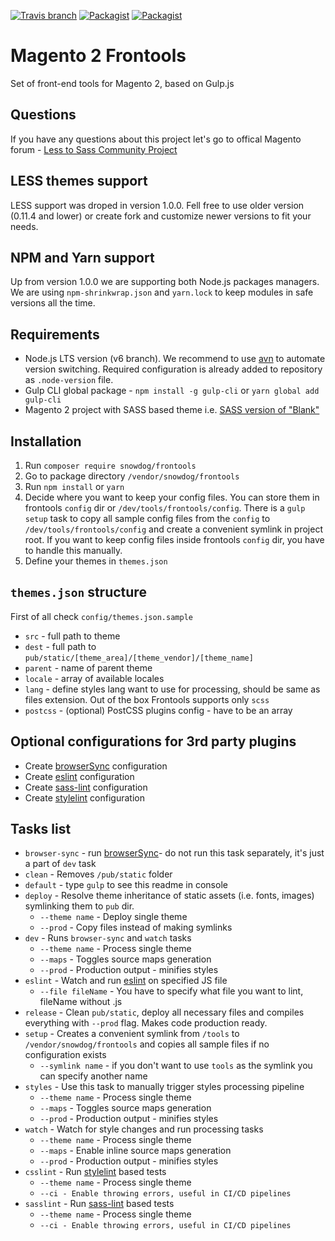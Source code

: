 [![Travis branch](https://img.shields.io/travis/SnowdogApps/magento2-frontools/master.svg?maxAge=2592000)](https://travis-ci.org/SnowdogApps/magento2-frontools) [![Packagist](https://img.shields.io/packagist/v/snowdog/frontools.svg?maxAge=2592000)](https://packagist.org/packages/snowdog/frontools) [![Packagist](https://img.shields.io/packagist/dt/snowdog/frontools.svg?maxAge=2592000)](https://packagist.org/packages/snowdog/frontools)

# Magento 2 Frontools
Set of front-end tools for Magento 2, based on Gulp.js

## Questions
If you have any questions about this project let's go to offical Magento forum - [Less to Sass Community Project](https://community.magento.com/t5/Less-to-Sass-Community-Project/bd-p/less-to-sass)

## LESS themes support
LESS support was droped in version 1.0.0. Fell free to use older version (0.11.4 and lower) or create fork and customize newer versions to fit your needs.

## NPM and Yarn support
Up from version 1.0.0 we are supporting both Node.js packages managers. We are using `npm-shrinkwrap.json` and `yarn.lock` to keep modules in safe versions all the time.

## Requirements
* Node.js LTS version (v6 branch). We recommend to use [avn](https://github.com/wbyoung/avn) to automate version switching. Required configuration is already added to repository as `.node-version` file.
* Gulp CLI global package - `npm install -g gulp-cli` or `yarn global add gulp-cli`
* Magento 2 project with SASS based theme i.e. [SASS version of "Blank"](https://github.com/SnowdogApps/magento2-theme-blank-sass)

## Installation
1. Run `composer require snowdog/frontools`
2. Go to package directory `/vendor/snowdog/frontools`
3. Run `npm install` or `yarn`
4. Decide where you want to keep your config files.
You can store them in frontools `config` dir or `/dev/tools/frontools/config`.
There is a `gulp setup` task to copy all sample config files from the `config` to `/dev/tools/frontools/config` and create a convenient symlink in project root.
If you want to keep config files inside frontools `config` dir, you have to handle this manually.
5. Define your themes in `themes.json`

## `themes.json` structure
First of all check `config/themes.json.sample`
- `src` - full path to theme
- `dest` - full path to `pub/static/[theme_area]/[theme_vendor]/[theme_name]`
- `parent` - name of parent theme
- `locale` - array of available locales
- `lang` - define styles lang want to use for processing, should be same as files extension. Out of the box Frontools supports only `scss`
- `postcss` - (optional) PostCSS plugins config - have to be an array

## Optional configurations for 3rd party plugins
* Create [browserSync](https://www.browsersync.io/) configuration
* Create [eslint](https://github.com/adametry/gulp-eslint) configuration
* Create [sass-lint](https://github.com/sasstools/sass-lint) configuration
* Create [stylelint](https://github.com/stylelint/stylelint) configuration

## Tasks list
* `browser-sync` - run [browserSync](https://www.browsersync.io/)- do not run this task separately, it's just a part of `dev` task
* `clean` - Removes `/pub/static` folder
* `default` - type `gulp` to see this readme in console
* `deploy` - Resolve theme inheritance of static assets (i.e. fonts, images) symlinking them to `pub` dir.
  * `--theme name` - Deploy single theme
  * `--prod` - Copy files instead of making symlinks
* `dev` - Runs `browser-sync` and `watch` tasks
  * `--theme name` - Process single theme
  * `--maps` - Toggles source maps generation
  * `--prod` - Production output - minifies styles
* `eslint` - Watch and run [eslint](https://github.com/adametry/gulp-eslint) on specified JS file
  * `--file fileName` - You have to specify what file you want to lint, fileName without .js
* `release` - Clean `pub/static`, deploy all necessary files and compiles everything with `--prod` flag. Makes code production ready.
* `setup` - Creates a convenient symlink from `/tools` to `/vendor/snowdog/frontools` and copies all sample files if no configuration exists
  * `--symlink name` - if you don't want to use `tools` as the symlink you can specify another name
* `styles` - Use this task to manually trigger styles processing pipeline
  * `--theme name` - Process single theme
  * `--maps` - Toggles source maps generation
  * `--prod` - Production output - minifies styles
* `watch` - Watch for style changes and run processing tasks
  * `--theme name` - Process single theme
  * `--maps` - Enable inline source maps generation
  * `--prod` - Production output - minifies styles
* `csslint` - Run [stylelint](https://github.com/stylelint/stylelint) based tests
  * `--theme name` - Process single theme
  * `--ci - Enable throwing errors, useful in CI/CD pipelines`
* `sasslint` - Run [sass-lint](https://github.com/sasstools/sass-lint) based tests
  * `--theme name` - Process single theme
  * `--ci - Enable throwing errors, useful in CI/CD pipelines`
